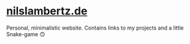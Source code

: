 # [nilslambertz.de](https://nilslambertz.github.io)
Personal, minimalistic website.
Contains links to my projects and a little Snake-game 🙃
